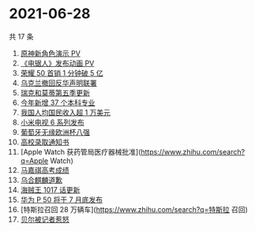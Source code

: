 # 2021-06-28

共 17 条

<!-- BEGIN ZHIHUSEARCH -->
<!-- 最后更新时间 Mon Jun 28 2021 18:08:34 GMT+0800 (China Standard Time) -->
1. [原神新角色演示 PV](https://www.zhihu.com/search?q=原神)
1. [《电锯人》发布动画 PV  ](https://www.zhihu.com/search?q=电锯人)
1. [荣耀 50 首销 1 分钟破 5 亿](https://www.zhihu.com/search?q=荣耀50)
1. [乌克兰撤回反华声明联署](https://www.zhihu.com/search?q=乌克兰)
1. [瑞克和莫蒂第五季更新](https://www.zhihu.com/search?q=瑞克和莫蒂)
1. [今年新增 37 个本科专业](https://www.zhihu.com/search?q=新专业)
1. [我国人均国民收入超 1 万美元](https://www.zhihu.com/search?q=人均国民收入)
1. [小米电视 6 系列发布](https://www.zhihu.com/search?q=小米电视)
1. [葡萄牙无缘欧洲杯八强](https://www.zhihu.com/search?q=葡萄牙队)
1. [高校录取通知书](https://www.zhihu.com/search?q=高校录取通知书)
1. [Apple Watch 获药管局医疗器械批准](https://www.zhihu.com/search?q=Apple Watch)
1. [马嘉祺高考成绩](https://www.zhihu.com/search?q=马嘉祺高考)
1. [乌合麒麟道歉](https://www.zhihu.com/search?q=乌合麒麟)
1. [海贼王 1017 话更新](https://www.zhihu.com/search?q=海贼王)
1. [华为 P 50 将于 7 月底发布](https://www.zhihu.com/search?q=华为p50)
1. [特斯拉召回 28 万辆车](https://www.zhihu.com/search?q=特斯拉 召回)
1. [贝尔被记者惹怒](https://www.zhihu.com/search?q=贝尔)
<!-- END ZHIHUSEARCH -->
